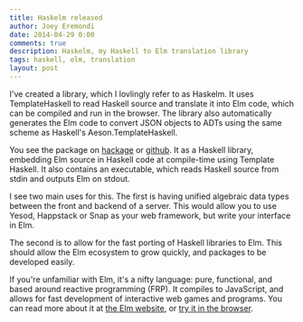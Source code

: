 ```yaml
---
title: Haskelm released
author: Joey Eremondi
date: 2014-04-29 0:00
comments: true
description: Haskelm, my Haskell to Elm translation library
tags: haskell, elm, translation
layout: post
---
```


I've created a library, which I lovlingly refer to as Haskelm.
It uses TemplateHaskell to read Haskell source and translate it into
Elm code, which can be compiled and run in the browser.
The library also automatically generates the Elm code to convert
JSON objects to ADTs using the same scheme as Haskell's Aeson.TemplateHaskell.

You see the package on [hackage](http://hackage.haskell.org/package/haskelm) or 
[github](https://github.com/JoeyEremondi/haskelm).
It as a Haskell library, embedding Elm source
in Haskell code at compile-time using Template Haskell.
It also contains an executable, which reads Haskell source from stdin
and outputs Elm on stdout.

I see two main uses for this.
The first is having unified algebraic data types between the
front and backend of a server. This would allow you to use Yesod,
Happstack or Snap as your web framework, but write your interface
in Elm.

The second is to allow for the fast porting of Haskell libraries
to Elm. This should allow the Elm ecosystem to grow quickly,
and packages to be developed easily.

If you're unfamiliar with Elm, it's a nifty language: pure, functional,
and based around reactive programming (FRP).
It compiles to JavaScript, and allows for fast development of
interactive web games and programs.
You can read more about it at [the Elm website](http://elm-lang.org),
or [try it in the browser](http://elm-lang.org/try).
